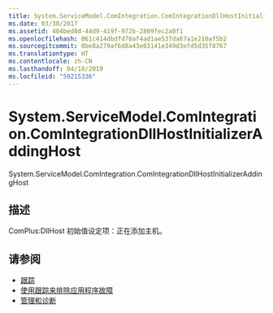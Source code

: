 ```yaml
---
title: System.ServiceModel.ComIntegration.ComIntegrationDllHostInitializerAddingHost
ms.date: 03/30/2017
ms.assetid: 404bed8d-44d9-419f-972b-2809fec2a0f1
ms.openlocfilehash: 061c414dbdfd70af4ad1ae537da67a1e210af5b2
ms.sourcegitcommit: 0be8a279af6d8a43e03141e349d3efd5d35f8767
ms.translationtype: HT
ms.contentlocale: zh-CN
ms.lasthandoff: 04/18/2019
ms.locfileid: "59215336"
---
```

# <a name="systemservicemodelcomintegrationcomintegrationdllhostinitializeraddinghost"></a>System.ServiceModel.ComIntegration.ComIntegrationDllHostInitializerAddingHost
System.ServiceModel.ComIntegration.ComIntegrationDllHostInitializerAddingHost  
  
## <a name="description"></a>描述  
 ComPlus:DllHost 初始值设定项：正在添加主机。  
  
## <a name="see-also"></a>请参阅

- [跟踪](../../../../../docs/framework/wcf/diagnostics/tracing/index.md)
- [使用跟踪来排除应用程序故障](../../../../../docs/framework/wcf/diagnostics/tracing/using-tracing-to-troubleshoot-your-application.md)
- [管理和诊断](../../../../../docs/framework/wcf/diagnostics/index.md)
